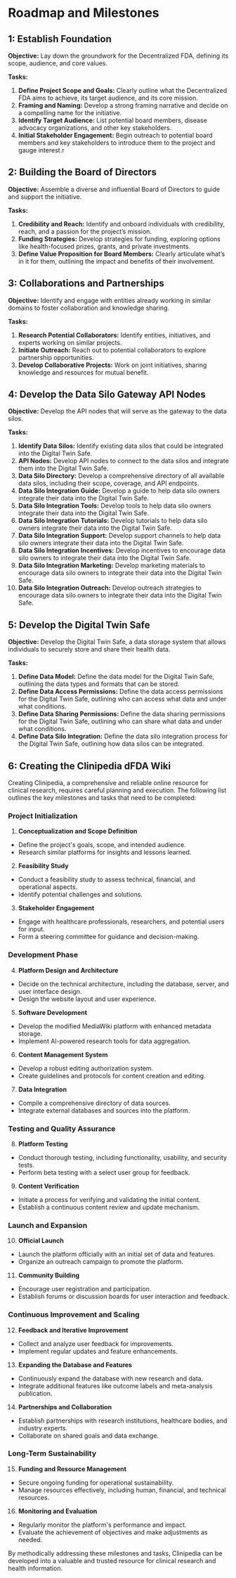 # Roadmap and Milestones

## 1: Establish Foundation
**Objective:** Lay down the groundwork for the Decentralized FDA, defining its scope, audience, and core values.

**Tasks:**
1. **Define Project Scope and Goals:** Clearly outline what the Decentralized FDA aims to achieve, its target audience, and its core mission.
2. **Framing and Naming:** Develop a strong framing narrative and decide on a compelling name for the initiative.
3. **Identify Target Audience:** List potential board members, disease advocacy organizations, and other key stakeholders.
4. **Initial Stakeholder Engagement:** Begin outreach to potential board members and key stakeholders to introduce them to the project and gauge interest.r


## 2: Building the Board of Directors
**Objective:** Assemble a diverse and influential Board of Directors to guide and support the initiative.

**Tasks:**
1. **Credibility and Reach:** Identify and onboard individuals with credibility, reach, and a passion for the project’s mission.
2. **Funding Strategies:** Develop strategies for funding, exploring options like health-focused prizes, grants, and private investments.
3. **Define Value Proposition for Board Members:** Clearly articulate what’s in it for them, outlining the impact and benefits of their involvement.

## 3: Collaborations and Partnerships
**Objective:** Identify and engage with entities already working in similar domains to foster collaboration and knowledge sharing.

**Tasks:**
1. **Research Potential Collaborators:** Identify entities, initiatives, and experts working on similar projects.
2. **Initiate Outreach:** Reach out to potential collaborators to explore partnership opportunities.
3. **Develop Collaborative Projects:** Work on joint initiatives, sharing knowledge and resources for mutual benefit.

## 4: Develop the Data Silo Gateway API Nodes

**Objective:** Develop the API nodes that will serve as the gateway to the data silos.

**Tasks:**
1. **Identify Data Silos:** Identify existing data silos that could be integrated into the Digital Twin Safe.
2. **API Nodes:** Develop API nodes to connect to the data silos and integrate them into the Digital Twin Safe.
3. **Data Silo Directory:** Develop a comprehensive directory of all available data silos, including their scope, coverage, and API endpoints.
4. **Data Silo Integration Guide:** Develop a guide to help data silo owners integrate their data into the Digital Twin Safe.
5. **Data Silo Integration Tools:** Develop tools to help data silo owners integrate their data into the Digital Twin Safe.
6. **Data Silo Integration Tutorials:** Develop tutorials to help data silo owners integrate their data into the Digital Twin Safe.
7. **Data Silo Integration Support:** Develop support channels to help data silo owners integrate their data into the Digital Twin Safe.
8. **Data Silo Integration Incentives:** Develop incentives to encourage data silo owners to integrate their data into the Digital Twin Safe.
9. **Data Silo Integration Marketing:** Develop marketing materials to encourage data silo owners to integrate their data into the Digital Twin Safe.
10. **Data Silo Integration Outreach:** Develop outreach strategies to encourage data silo owners to integrate their data into the Digital Twin Safe.

## 5: Develop the Digital Twin Safe

**Objective:** Develop the Digital Twin Safe, a data storage system that allows individuals to securely store and share their health data.

**Tasks:**
1. **Define Data Model:** Define the data model for the Digital Twin Safe, outlining the data types and formats that can be stored.
2. **Define Data Access Permissions:** Define the data access permissions for the Digital Twin Safe, outlining who can access what data and under what conditions.
3. **Define Data Sharing Permissions:** Define the data sharing permissions for the Digital Twin Safe, outlining who can share what data and under what conditions.
4. **Define Data Silo Integration:** Define the data silo integration process for the Digital Twin Safe, outlining how data silos can be integrated.


## 6: Creating the Clinipedia dFDA Wiki

Creating Clinipedia, a comprehensive and reliable online resource for clinical research, requires careful planning and execution. The following list outlines the key milestones and tasks that need to be completed:

### Project Initialization
1. **Conceptualization and Scope Definition**
- Define the project's goals, scope, and intended audience.
- Research similar platforms for insights and lessons learned.

2. **Feasibility Study**
- Conduct a feasibility study to assess technical, financial, and operational aspects.
- Identify potential challenges and solutions.

3. **Stakeholder Engagement**
- Engage with healthcare professionals, researchers, and potential users for input.
- Form a steering committee for guidance and decision-making.

### Development Phase
4. **Platform Design and Architecture**
- Decide on the technical architecture, including the database, server, and user interface design.
- Design the website layout and user experience.

5. **Software Development**
- Develop the modified MediaWiki platform with enhanced metadata storage.
- Implement AI-powered research tools for data aggregation.

6. **Content Management System**
- Develop a robust editing authorization system.
- Create guidelines and protocols for content creation and editing.

7. **Data Integration**
- Compile a comprehensive directory of data sources.
- Integrate external databases and sources into the platform.

### Testing and Quality Assurance
8. **Platform Testing**
- Conduct thorough testing, including functionality, usability, and security tests.
- Perform beta testing with a select user group for feedback.

9. **Content Verification**
- Initiate a process for verifying and validating the initial content.
- Establish a continuous content review and update mechanism.

### Launch and Expansion
10. **Official Launch**
   - Launch the platform officially with an initial set of data and features.
   - Organize an outreach campaign to promote the platform.

11. **Community Building**
   - Encourage user registration and participation.
   - Establish forums or discussion boards for user interaction and feedback.

### Continuous Improvement and Scaling
12. **Feedback and Iterative Improvement**
   - Collect and analyze user feedback for improvements.
   - Implement regular updates and feature enhancements.

13. **Expanding the Database and Features**
   - Continuously expand the database with new research and data.
   - Integrate additional features like outcome labels and meta-analysis publication.

14. **Partnerships and Collaboration**
   - Establish partnerships with research institutions, healthcare bodies, and industry experts.
   - Collaborate on shared goals and data exchange.

### Long-Term Sustainability
15. **Funding and Resource Management**
   - Secure ongoing funding for operational sustainability.
   - Manage resources effectively, including human, financial, and technical resources.

16. **Monitoring and Evaluation**
   - Regularly monitor the platform's performance and impact.
   - Evaluate the achievement of objectives and make adjustments as needed.

By methodically addressing these milestones and tasks, Clinipedia can be developed into a valuable and trusted resource for clinical research and health information.

